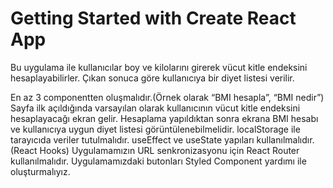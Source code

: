 # Getting Started with Create React App

Bu uygulama ile kullanıcılar boy ve kilolarını girerek vücut kitle endeksini hesaplayabilirler. Çıkan sonuca göre kullanıcıya bir diyet listesi verilir.

En az 3 componentten oluşmalıdır.(Örnek olarak “BMI hesapla”, “BMI nedir”)
Sayfa ilk açıldığında varsayılan olarak kullanıcının vücut kitle endeksini hesaplayacağı ekran gelir.
Hesaplama yapıldıktan sonra ekrana BMI hesabı ve kullanıcıya uygun diyet listesi görüntülenebilmelidir.
localStorage ile tarayıcıda veriler tutulmalıdır.
useEffect ve useState yapıları kullanılmalıdır.(React Hooks)
Uygulamamızın URL senkronizasyonu için React Router kullanılmalıdır.
Uygulamamızdaki butonları Styled Component yardımı ile oluşturmalıyız.